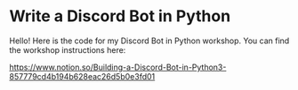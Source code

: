 # Write a Discord Bot in Python

Hello! Here is the code for my Discord Bot in Python workshop.
You can find the workshop instructions here:

https://www.notion.so/Building-a-Discord-Bot-in-Python3-857779cd4b194b628eac26d5b0e3fd01